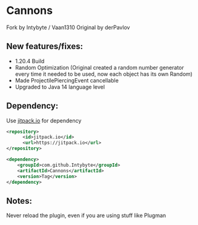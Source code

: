 Cannons
=======

Fork by Intybyte / Vaan1310
Original by derPavlov

New features/fixes:
---------------
- 1.20.4 Build
- Random Optimization (Original created a random number generator every time it needed to be used, now each object has its own Random)
- Made ProjectilePiercingEvent cancellable
- Upgraded to Java 14 language level

Dependency:
---------------

Use [jitpack.io](https://jitpack.io/#Intybyte/Cannons/) for dependency

```xml
<repository>
      <id>jitpack.io</id>
      <url>https://jitpack.io</url>
</repository>

<dependency>
    <groupId>com.github.Intybyte</groupId>
    <artifactId>Cannons</artifactId>
    <version>Tag</version>
</dependency>
```

Notes:
---------------
Never reload the plugin, even if you are using stuff like Plugman
